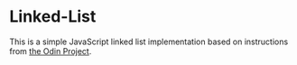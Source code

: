 # Linked-List

This is a simple JavaScript linked list implementation based on instructions from [the Odin Project](https://www.theodinproject.com/lessons/javascript-linked-lists).
